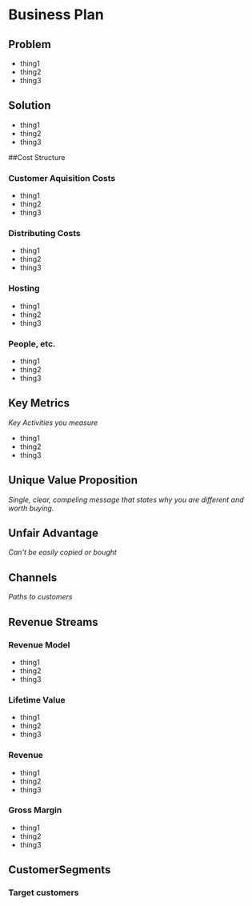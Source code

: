 # Business Plan

## Problem
+ thing1
+ thing2
+ thing3

## Solution
+ thing1
+ thing2
+ thing3

##Cost Structure
### Customer Aquisition Costs
+ thing1
+ thing2
+ thing3

### Distributing Costs
+ thing1
+ thing2
+ thing3

### Hosting
+ thing1
+ thing2
+ thing3

### People, etc.
+ thing1
+ thing2
+ thing3

## Key Metrics
*Key Activities you measure*
+ thing1
+ thing2
+ thing3

## Unique Value Proposition
*Single, clear, compeling message that states why you are different and worth buying.*

## Unfair Advantage
*Can't be easily copied or bought*

## Channels
*Paths to customers*

## Revenue Streams
### Revenue Model
+ thing1
+ thing2
+ thing3

### Lifetime Value
+ thing1
+ thing2
+ thing3

### Revenue
+ thing1
+ thing2
+ thing3

### Gross Margin
+ thing1
+ thing2
+ thing3

## CustomerSegments
### Target customers	
